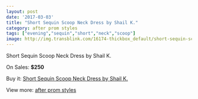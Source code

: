 ```yaml
---
layout: post
date: '2017-03-03'
title: "Short Sequin Scoop Neck Dress by Shail K."
category: after prom styles
tags: ["evening","sequin","short","neck","scoop"]
image: http://img.transblink.com/16174-thickbox_default/short-sequin-scoop-neck-dress-by-shail-k.jpg
---
```

Short Sequin Scoop Neck Dress by Shail K.

On Sales: **$250**
<a href="https://www.transblink.com/en/after-prom-styles/5125-short-sequin-scoop-neck-dress-by-shail-k.html"><amp-img layout="responsive" width="600" height="600" src="//img.transblink.com/16174-thickbox_default/short-sequin-scoop-neck-dress-by-shail-k.jpg" alt="Short Sequin Scoop Neck Dress by Shail K. 0" /></a>
<a href="https://www.transblink.com/en/after-prom-styles/5125-short-sequin-scoop-neck-dress-by-shail-k.html"><amp-img layout="responsive" width="600" height="600" src="//img.transblink.com/16178-thickbox_default/short-sequin-scoop-neck-dress-by-shail-k.jpg" alt="Short Sequin Scoop Neck Dress by Shail K. 1" /></a>
<a href="https://www.transblink.com/en/after-prom-styles/5125-short-sequin-scoop-neck-dress-by-shail-k.html"><amp-img layout="responsive" width="600" height="600" src="//img.transblink.com/16177-thickbox_default/short-sequin-scoop-neck-dress-by-shail-k.jpg" alt="Short Sequin Scoop Neck Dress by Shail K. 2" /></a>
<a href="https://www.transblink.com/en/after-prom-styles/5125-short-sequin-scoop-neck-dress-by-shail-k.html"><amp-img layout="responsive" width="600" height="600" src="//img.transblink.com/16176-thickbox_default/short-sequin-scoop-neck-dress-by-shail-k.jpg" alt="Short Sequin Scoop Neck Dress by Shail K. 3" /></a>
<a href="https://www.transblink.com/en/after-prom-styles/5125-short-sequin-scoop-neck-dress-by-shail-k.html"><amp-img layout="responsive" width="600" height="600" src="//img.transblink.com/16175-thickbox_default/short-sequin-scoop-neck-dress-by-shail-k.jpg" alt="Short Sequin Scoop Neck Dress by Shail K. 4" /></a>

Buy it: [Short Sequin Scoop Neck Dress by Shail K.](https://www.transblink.com/en/after-prom-styles/5125-short-sequin-scoop-neck-dress-by-shail-k.html "Short Sequin Scoop Neck Dress by Shail K.")

View more: [after prom styles](https://www.transblink.com/en/55-after-prom-styles "after prom styles")